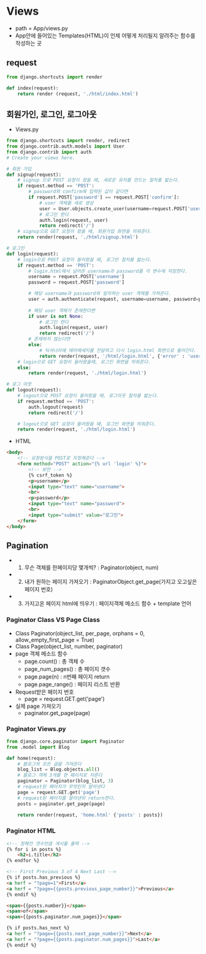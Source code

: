 # Views
- path = App/views.py
- App안에 들어있는 Templates(HTML)이 언제 어떻게 처리될지 알려주는 함수를 작성하는 곳

## request
```python
from django.shortcuts import render

def index(request):
    return render (request, './html/index.html')
```

## 회원가인, 로그인, 로그아웃
- Views.py
```python
from django.shortcuts import render, redirect
from django.contrib.auth.models import User
from django.contrib import auth
# Create your views here.

# 회원 가입
def signup(request):
    # signup 으로 POST 요청이 왔을 때, 새로운 유저를 만드는 절차를 밟는다.
    if request.method == 'POST':
        # password와 confirm에 입력된 값이 같다면
        if request.POST['password'] == request.POST['confirm']:
            # user 객체를 새로 생성
            user = User.objects.create_user(username=request.POST['username'], password=request.POST['password'])
            # 로그인 한다
            auth.login(request, user)
            return redirect('/')
    # signup으로 GET 요청이 왔을 때, 회원가입 화면을 띄워준다.
    return render(request, './html/signup.html')

# 로그인
def login(request):
    # login으로 POST 요청이 들어왔을 때, 로그인 절차를 밟는다.
    if request.method == 'POST':
        # login.html에서 넘어온 username과 password를 각 변수에 저장한다.
        username = request.POST['username']
        password = request.POST['password']

        # 해당 username과 password와 일치하는 user 객체를 가져온다.
        user = auth.authenticate(request, username=username, password=password)
        
        # 해당 user 객체가 존재한다면
        if user is not None:
            # 로그인 한다
            auth.login(request, user)
            return redirect('/')
        # 존재하지 않는다면
        else:
            # 딕셔너리에 에러메세지를 전달하고 다시 login.html 화면으로 돌아간다.
            return render(request, '/html/login.html', {'error' : 'username or password is incorrect.'})
    # login으로 GET 요청이 들어왔을때, 로그인 화면을 띄워준다.
    else:
        return render(request, './html/login.html')

# 로그 아웃
def logout(request):
    # logout으로 POST 요청이 들어왔을 때, 로그아웃 절차를 밟는다.
    if request.method == 'POST':
        auth.logout(request)
        return redirect('/')

    # logout으로 GET 요청이 들어왔을 때, 로그인 화면을 띄워준다.
    return render(request, './html/login.html')
```
- HTML
```html
<body>
    <!-- 요청방식을 POST로 지정해준다 -->
    <form method="POST" action="{% url 'login' %}">
        <!-- 보안 -->
        {% csrf_token %}
        <p>username</p>
        <input type="text" name="username">
        <br>
        <p>password</p>
        <input type="text" name="password">
        <br>
        <input type="submit" value="로그인">
    </form>
</body>
```

## Pagination
- 1. 무슨 객체를 한페이지당 몇개씩? : Paginator(object, num)
- 2. 내가 원하는 페이지 가져오기 : PaginatorObject.get_page(가지고 오고싶은 페이지 번호)
- 3. 가지고온 페이지 html에 띄우기 : 페이지객체 메소드 함수 + template 언어

### Paginator Class VS Page Class
- Class Paginator(object_list, per_page, orphans = 0, allow_empty_first_page = True)
- Class Page(object_list, number, paginator)
- page 객체 메소드 함수
    - page.count() : 총 객체 수
    - page_num_pages() : 총 페이지 갯수
    - page.page(n) : n번째 페이지 return
    - page.page_range() : 페이지 리스트 반환
- Request받은 페이지 번호
    - page = request.GET.get('page')
- 실제 page 가져오기
    - paginator.get_page(page)

### Paginator Views.py
```python
from django.core.paginator import Paginator
from .model import Blog

def home(request):
    # 블로그의 모든 글을 가져온다
    blog_list = Blog.objects.all()
    # 블로그 객체 3개를 한 패이지로 자른다
    paginator = Paginator(blog_list, 3)
    # request된 페이지가 무엇인지 알아낸다
    page = request.GET.get('page')
    # request된 페이지를 알아낸뒤 return한다.
    posts = paginator.get_page(page)
    
    return render(request, 'home.html' {'posts' : posts})
```
### Paginator HTML
```html
<!-- 정해진 갯수만큼 게시물 출력 -->
{% for i in posts %}
    <h2>i.title</h2>
{% endfor %}

<!-- First Previous 3 of 4 Next Last -->
{% if posts.has_previous %}
<a herf = "?page=1">First</a>
<a herf = "?page={{posts.previous_page_number}}">Previous</a>
{% endif %}

<span>{{posts.number}}</span>
<span>of</span>
<span>{{posts.paginator.num_pages}}</span>

{% if posts.has_next %}
<a herf = "?page={{posts.next_page_number}}">Next</a>
<a herf = "?page={{posts.paginator.num_pages}}">Last</a>
{% endif %}
```